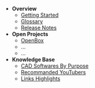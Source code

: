 * **Overview**
  * [Getting Started](/gettingstarted.md)
  * [Glossary](/glossary.md)
  * [Release Notes](/release_notes.md)
* **Open Projects**
  * [OpenBox](/open/openBox.md)
  * ...
  * ...
* **Knowledge Base**
  * [CAD Softwares By Purpose](/resources/CADSofwareByPurposes.md)
  * [Recommanded YouTubers](/resources/RecommendedYouTubers.md)
  * [Links Highlights](/resources/links.md)
